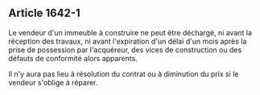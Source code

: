 Article 1642-1
----
Le vendeur d'un immeuble à construire ne peut être déchargé, ni avant la
réception des travaux, ni avant l'expiration d'un délai d'un mois après la prise
de possession par l'acquéreur, des vices de construction ou des défauts de
conformité alors apparents.

Il n'y aura pas lieu à résolution du contrat ou à diminution du prix si le
vendeur s'oblige à réparer.
